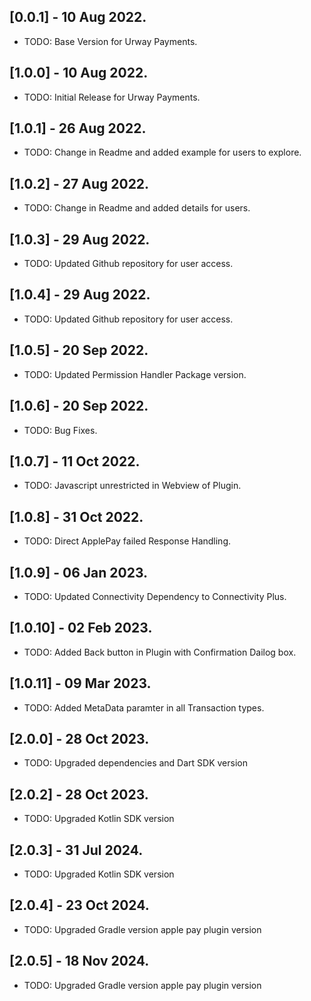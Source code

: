 ## [0.0.1] - 10 Aug 2022.

* TODO: Base Version for Urway Payments.

## [1.0.0] - 10 Aug 2022.

* TODO: Initial Release for Urway Payments.

## [1.0.1] - 26 Aug 2022.

* TODO: Change in Readme and added example for users to explore.

## [1.0.2] - 27 Aug 2022.

* TODO: Change in Readme and added details for users.

## [1.0.3] - 29 Aug 2022.

* TODO: Updated Github repository for user access.

## [1.0.4] - 29 Aug 2022.

* TODO: Updated Github repository for user access.

## [1.0.5] - 20 Sep 2022.

* TODO: Updated Permission Handler Package version.

## [1.0.6] - 20 Sep 2022.

* TODO: Bug Fixes.

## [1.0.7] - 11 Oct 2022.

* TODO: Javascript unrestricted in Webview of Plugin.

## [1.0.8] - 31 Oct 2022.

* TODO: Direct ApplePay failed Response Handling.

## [1.0.9] - 06 Jan 2023.

* TODO: Updated Connectivity Dependency to Connectivity Plus.

## [1.0.10] - 02 Feb 2023.

* TODO: Added Back button in Plugin with Confirmation Dailog box.

## [1.0.11] - 09 Mar 2023.

* TODO: Added MetaData paramter in all Transaction types.

## [2.0.0] - 28 Oct 2023.

* TODO: Upgraded dependencies and Dart SDK version

## [2.0.2] - 28 Oct 2023.

* TODO: Upgraded Kotlin SDK version

## [2.0.3] - 31 Jul 2024.

* TODO: Upgraded Kotlin SDK version

## [2.0.4] - 23 Oct 2024.

* TODO: Upgraded Gradle version apple pay plugin version

## [2.0.5] - 18 Nov 2024.

* TODO: Upgraded Gradle version apple pay plugin version



